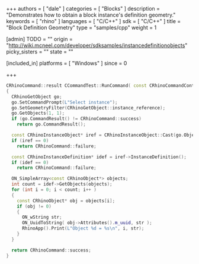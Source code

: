 +++
authors = [ "dale" ]
categories = [ "Blocks" ]
description = "Demonstrates how to obtain a block instance's definition geometry."
keywords = [ "rhino" ]
languages = [ "C/C++" ]
sdk = [ "C/C++" ]
title = "Block Definition Geometry"
type = "samples/cpp"
weight = 1

[admin]
TODO = ""
origin = "http://wiki.mcneel.com/developer/sdksamples/instancedefinitionobjects"
picky_sisters = ""
state = ""

[included_in]
platforms = [ "Windows" ]
since = 0

+++

```cpp
CRhinoCommand::result CCommandTest::RunCommand( const CRhinoCommandContext& context )
{
  CRhinoGetObject go;
  go.SetCommandPrompt(L"Select instance");
  go.SetGeometryFilter(CRhinoGetObject::instance_reference);
  go.GetObjects(1, 1);
  if (go.CommandResult() != CRhinoCommand::success)
    return go.CommandResult();

  const CRhinoInstanceObject* iref = CRhinoInstanceObject::Cast(go.Object(0).Object());
  if (iref == 0)
    return CRhinoCommand::failure;

  const CRhinoInstanceDefinition* idef = iref->InstanceDefinition();
  if (idef == 0)
    return CRhinoCommand::failure;

  ON_SimpleArray<const CRhinoObject*> objects;
  int count = idef->GetObjects(objects);
  for (int i = 0; i < count; i++ )
  {
    const CRhinoObject* obj = objects[i];
    if (obj != 0)
    {
      ON_wString str;
      ON_UuidToString( obj->Attributes().m_uuid, str );
      RhinoApp().Print(L"Object %d = %s\n", i, str);
    }
  }

  return CRhinoCommand::success;
}
```
